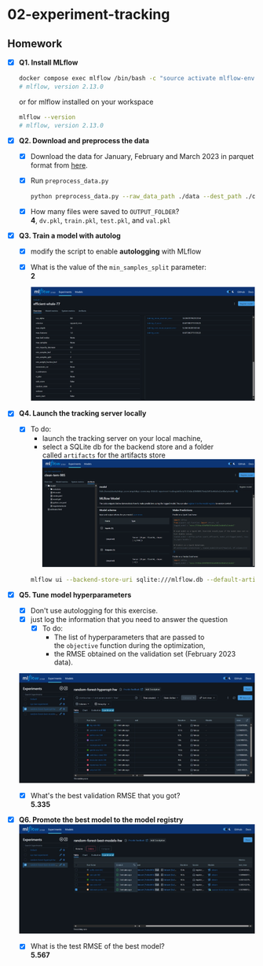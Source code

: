 # 02-experiment-tracking

## Homework

- [x]  **Q1. Install MLflow**
    
    ```bash
    docker compose exec mlflow /bin/bash -c "source activate mlflow-env && mlflow --version"
    # mlflow, version 2.13.0
    ```
    or for mlflow installed on your workspace
    ```bash
    mlflow --version
    # mlflow, version 2.13.0
    ```
    
- [x]  **Q2. Download and preprocess the data**
    - [x]  Download the data for January, February and March 2023 in parquet format from [here](https://www1.nyc.gov/site/tlc/about/tlc-trip-record-data.page).
    - [x]  Run `preprocess_data.py`
        
        ```bash
        python preprocess_data.py --raw_data_path ./data --dest_path ./output
        ```
        
    - [x]  How many files were saved to `OUTPUT_FOLDER`?  
    **4**, `dv.pkl`, `train.pkl`, `test.pkl`, and `val.pkl`


- [x]  **Q3. Train a model with autolog**
    - [x]  modify the script to enable **autologging** with MLflow
    - [x]  What is the value of the `min_samples_split` parameter:  
        **2**
        
        ![MLflow UI: Logged parameters](imgs/Untitled.png)
        
- [x]  **Q4. Launch the tracking server locally**
    - [x] To do:
        - launch the tracking server on your local machine,
        - select a SQLite db for the backend store and a folder called `artifacts` for the artifacts store  
        ![Artifact Path](imgs/Untitled1.png)
        ```bash
        mlflow ui --backend-store-uri sqlite:///mlflow.db --default-artifact-root ./artifacts
        ```
    
- [x]  **Q5. Tune model hyperparameters**
    - [x]  Don't use autologging for this exercise.
    - [x]  just log the information that you need to answer the question
        - [x] To do: 
            - The list of hyperparameters that are passed to the `objective` function during the optimization,
            - the RMSE obtained on the validation set (February 2023 data).
    
    ![Hyperparameter experiment tracking](imgs/Untitled2-hw.jpeg)
    
    - [x]  What's the best validation RMSE that you got?  
        **5.335**

- [x]  **Q6. Promote the best model to the model registry**
    ![Registered Model](imgs/Untitled4-hw.jpeg)
    - [x] What is the test RMSE of the best model?  
        **5.567**